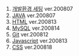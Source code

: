 1. <a href="https://github.com/ynjch97/YNJCH_WIKI/wiki/%EA%B0%9C%EB%B0%9C-%ED%99%98%EA%B2%BD-%EC%84%B8%ED%8C%85">개발환경 세팅</a> ver.200807
2. <a href="https://github.com/ynjch97/YNJCH_WIKI/wiki/JAVA">JAVA</a> ver.200807
3. <a href="https://github.com/ynjch97/YNJCH_WIKI/wiki/HTML">HTML</a> ver.200813
4. <a href="https://github.com/ynjch97/YNJCH_WIKI/wiki/MySQL">MySQL</a> ver.200814
5. <a href="https://github.com/ynjch97/YNJCH_WIKI/wiki/Git">Git</a> ver.200812
6. <a href="https://github.com/ynjch97/YNJCH_WIKI/wiki/Javascript">Javascript</a> ver.200813
7. <a href="https://github.com/ynjch97/YNJCH_WIKI/wiki/CSS">CSS</a> ver.200818

